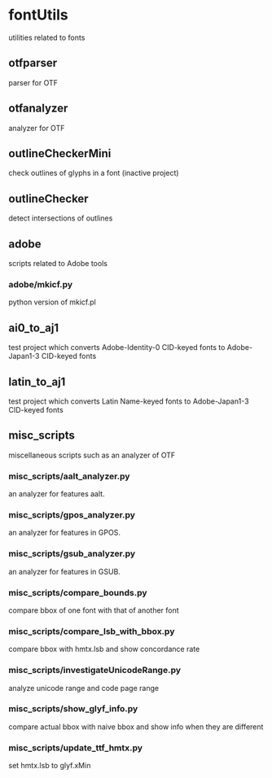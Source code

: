 # fontUtils
utilities related to fonts

## otfparser
parser for OTF

## otfanalyzer
analyzer for OTF

## outlineCheckerMini
check outlines of glyphs in a font (inactive project)

## outlineChecker
detect intersections of outlines

## adobe
scripts related to Adobe tools

### adobe/mkicf.py
python version of mkicf.pl

## ai0\_to\_aj1
test project which converts Adobe-Identity-0 CID-keyed fonts to Adobe-Japan1-3 CID-keyed fonts

## latin\_to\_aj1
test project which converts Latin Name-keyed fonts to Adobe-Japan1-3 CID-keyed fonts

## misc_scripts
miscellaneous scripts such as an analyzer of OTF

### misc\_scripts/aalt\_analyzer.py
an analyzer for features aalt.

### misc\_scripts/gpos\_analyzer.py
an analyzer for features in GPOS.

### misc\_scripts/gsub\_analyzer.py
an analyzer for features in GSUB.

### misc\_scripts/compare\_bounds.py
compare bbox of one font with that of another font

### misc\_scripts/compare\_lsb\_with\_bbox.py
compare bbox with hmtx.lsb and show concordance rate

### misc\_scripts/investigateUnicodeRange.py
analyze unicode range and code page range

### misc\_scripts/show\_glyf\_info.py
compare actual bbox with naive bbox and show info when they are different

### misc\_scripts/update\_ttf\_hmtx.py
set hmtx.lsb to glyf.xMin